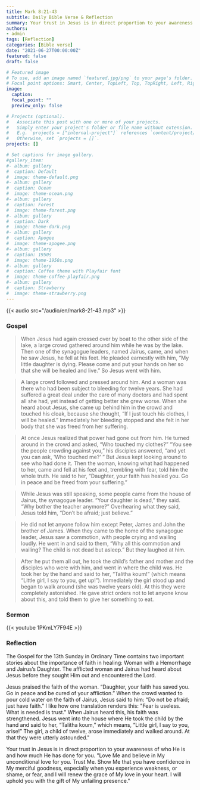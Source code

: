 ```yaml
---
title: Mark 8:21-43
subtitle: Daily Bible Verse & Reflection
summary: Your trust in Jesus is in direct proportion to your awareness of who He is and how much He has done for you.
authors:
- admin
tags: [Reflection]
categories: [Bible verse]
date: "2021-06-27T00:00:00Z"
featured: false
draft: false

# Featured image
# To use, add an image named `featured.jpg/png` to your page's folder.
# Focal point options: Smart, Center, TopLeft, Top, TopRight, Left, Right, BottomLeft, Bottom, BottomRight
image:
  caption:
  focal_point: ""
  preview_only: false

# Projects (optional).
#   Associate this post with one or more of your projects.
#   Simply enter your project's folder or file name without extension.
#   E.g. `projects = ["internal-project"]` references `content/project/deep-learning/index.md`.
#   Otherwise, set `projects = []`.
projects: []

# Set captions for image gallery.
#gallery_item:
#- album: gallery
#  caption: Default
#  image: theme-default.png
#- album: gallery
#  caption: Ocean
#  image: theme-ocean.png
#- album: gallery
#  caption: Forest
#  image: theme-forest.png
#- album: gallery
#  caption: Dark
#  image: theme-dark.png
#- album: gallery
#  caption: Apogee
#  image: theme-apogee.png
#- album: gallery
#  caption: 1950s
#  image: theme-1950s.png
#- album: gallery
#  caption: Coffee theme with Playfair font
#  image: theme-coffee-playfair.png
#- album: gallery
#  caption: Strawberry
#  image: theme-strawberry.png
---
```


{{< audio src="/audio/en/mark8-21-43.mp3" >}}

### Gospel
> When Jesus had again crossed over by boat to the other side of the lake, a large crowd gathered around him while he was by the lake. Then one of the synagogue leaders, named Jairus, came, and when he saw Jesus, he fell at his feet. He pleaded earnestly with him, “My little daughter is dying. Please come and put your hands on her so that she will be healed and live.” So Jesus went with him.

> A large crowd followed and pressed around him. And a woman was there who had been subject to bleeding for twelve years. She had suffered a great deal under the care of many doctors and had spent all she had, yet instead of getting better she grew worse. When she heard about Jesus, she came up behind him in the crowd and touched his cloak, because she thought, “If I just touch his clothes, I will be healed.” Immediately her bleeding stopped and she felt in her body that she was freed from her suffering.

> At once Jesus realized that power had gone out from him. He turned around in the crowd and asked, “Who touched my clothes?” “You see the people crowding against you,” his disciples answered, “and yet you can ask, ‘Who touched me?’ ” But Jesus kept looking around to see who had done it. Then the woman, knowing what had happened to her, came and fell at his feet and, trembling with fear, told him the whole truth. He said to her, “Daughter, your faith has healed you. Go in peace and be freed from your suffering.”

> While Jesus was still speaking, some people came from the house of Jairus, the synagogue leader. “Your daughter is dead,” they said. “Why bother the teacher anymore?” Overhearing what they said, Jesus told him, “Don’t be afraid; just believe.”

> He did not let anyone follow him except Peter, James and John the brother of James. When they came to the home of the synagogue leader, Jesus saw a commotion, with people crying and wailing loudly. He went in and said to them, “Why all this commotion and wailing? The child is not dead but asleep.” But they laughed at him.

> After he put them all out, he took the child’s father and mother and the disciples who were with him, and went in where the child was. He took her by the hand and said to her, “Talitha koum!” (which means “Little girl, I say to you, get up!”). Immediately the girl stood up and began to walk around (she was twelve years old). At this they were completely astonished. He gave strict orders not to let anyone know about this, and told them to give her something to eat.

### Sermon
{{< youtube 1PKmLY7F94E >}}

### Reflection
The Gospel for the 13th Sunday in Ordinary Time contains two important stories about the importance of faith in healing:
Woman with a Hemorrhage and Jairus’s Daughter. The afflicted woman and Jairus had heard about Jesus before they sought Him out and encountered the Lord.

Jesus praised the faith of the woman. “Daughter, your faith has saved you. Go in peace and be cured of your affliction.” When the crowd wanted to pour cold water on the faith of Jairus, Jesus said to him: “Do not be afraid; just have faith.” I like how one translation renders this: "Fear is useless. What is needed is trust." When Jairus heard this, his faith was strengthened. Jesus went into the house where He took the child by the hand and said to her, “Talitha koum,” which means, “Little girl, I say to you, arise!” The girl, a child of twelve, arose immediately and walked around. At that they were utterly astounded."

Your trust in Jesus is in direct proportion to your awareness of who He is and how much He has done for you.
"Love Me and believe in My unconditional love for you. Trust Me. Show Me that you have confidence in My merciful goodness, especially when you experience weakness, or shame, or fear, and I will renew the grace of My love in your heart. I will uphold you with the gift of My unfailing presence."
